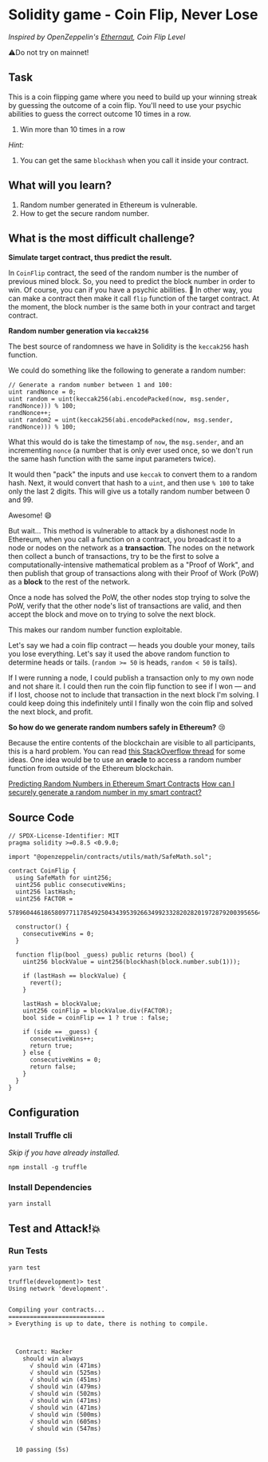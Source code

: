 # Solidity game - Coin Flip, Never Lose

_Inspired by OpenZeppelin's [Ethernaut](https://ethernaut.openzeppelin.com/level/0x4dF32584890A0026e56f7535d0f2C6486753624f), Coin Flip Level_

⚠️Do not try on mainnet!

## Task

This is a coin flipping game where you need to build up your winning streak by guessing the outcome of a coin flip. You'll need to use your psychic abilities to guess the correct outcome 10 times in a row.

1. Win more than 10 times in a row

_Hint:_

1. You can get the same `blockhash` when you call it inside your contract.

## What will you learn?

1. Random number generated in Ethereum is vulnerable.
2. How to get the secure random number.

## What is the most difficult challenge?

**Simulate target contract, thus predict the result.**

In `CoinFlip` contract, the seed of the random number is the number of previous mined block.
So, you need to predict the block number in order to win. Of course, you can if you have a psychic abilities. 🦸
In other way, you can make a contract then make it call `flip` function of the target contract. At the moment, the block number is the same both in your contract and target contract.

**Random number generation via `keccak256`**

The best source of randomness we have in Solidity is the `keccak256` hash function.

We could do something like the following to generate a random number:

```
// Generate a random number between 1 and 100:
uint randNonce = 0;
uint random = uint(keccak256(abi.encodePacked(now, msg.sender, randNonce))) % 100;
randNonce++;
uint random2 = uint(keccak256(abi.encodePacked(now, msg.sender, randNonce))) % 100;
```

What this would do is take the timestamp of `now`, the `msg.sender`, and an incrementing `nonce` (a number that is only ever used once, so we don't run the same hash function with the same input parameters twice).

It would then "pack" the inputs and use `keccak` to convert them to a random hash. Next, it would convert that hash to a `uint`, and then use `% 100` to take only the last 2 digits. This will give us a totally random number between 0 and 99.

Awesome! 😄

But wait...
This method is vulnerable to attack by a dishonest node
In Ethereum, when you call a function on a contract, you broadcast it to a node or nodes on the network as a **transaction**. The nodes on the network then collect a bunch of transactions, try to be the first to solve a computationally-intensive mathematical problem as a "Proof of Work", and then publish that group of transactions along with their Proof of Work (PoW) as a **block** to the rest of the network.

Once a node has solved the PoW, the other nodes stop trying to solve the PoW, verify that the other node's list of transactions are valid, and then accept the block and move on to trying to solve the next block.

This makes our random number function exploitable.

Let's say we had a coin flip contract — heads you double your money, tails you lose everything. Let's say it used the above random function to determine heads or tails. (`random >= 50` is heads, `random < 50` is tails).

If I were running a node, I could publish a transaction only to my own node and not share it. I could then run the coin flip function to see if I won — and if I lost, choose not to include that transaction in the next block I'm solving. I could keep doing this indefinitely until I finally won the coin flip and solved the next block, and profit.

**So how do we generate random numbers safely in Ethereum?** 😢

Because the entire contents of the blockchain are visible to all participants, this is a hard problem. You can read [this StackOverflow thread](https://ethereum.stackexchange.com/questions/191/how-can-i-securely-generate-a-random-number-in-my-smart-contract) for some ideas. One idea would be to use an **oracle** to access a random number function from outside of the Ethereum blockchain.

[Predicting Random Numbers in Ethereum Smart Contracts](https://blog.positive.com/predicting-random-numbers-in-ethereum-smart-contracts-e5358c6b8620)
[How can I securely generate a random number in my smart contract?](https://ethereum.stackexchange.com/questions/191/how-can-i-securely-generate-a-random-number-in-my-smart-contract)

## Source Code

```solidity
// SPDX-License-Identifier: MIT
pragma solidity >=0.8.5 <0.9.0;

import "@openzeppelin/contracts/utils/math/SafeMath.sol";

contract CoinFlip {
  using SafeMath for uint256;
  uint256 public consecutiveWins;
  uint256 lastHash;
  uint256 FACTOR =
    57896044618658097711785492504343953926634992332820282019728792003956564819968;

  constructor() {
    consecutiveWins = 0;
  }

  function flip(bool _guess) public returns (bool) {
    uint256 blockValue = uint256(blockhash(block.number.sub(1)));

    if (lastHash == blockValue) {
      revert();
    }

    lastHash = blockValue;
    uint256 coinFlip = blockValue.div(FACTOR);
    bool side = coinFlip == 1 ? true : false;

    if (side == _guess) {
      consecutiveWins++;
      return true;
    } else {
      consecutiveWins = 0;
      return false;
    }
  }
}

```

## Configuration

### Install Truffle cli

_Skip if you have already installed._

```
npm install -g truffle
```

### Install Dependencies

```
yarn install
```

## Test and Attack!💥

### Run Tests

```
yarn test
```

```
truffle(development)> test
Using network 'development'.


Compiling your contracts...
===========================
> Everything is up to date, there is nothing to compile.



  Contract: Hacker
    should win always
      √ should win (471ms)
      √ should win (525ms)
      √ should win (451ms)
      √ should win (479ms)
      √ should win (502ms)
      √ should win (471ms)
      √ should win (471ms)
      √ should win (500ms)
      √ should win (605ms)
      √ should win (547ms)


  10 passing (5s)
```
